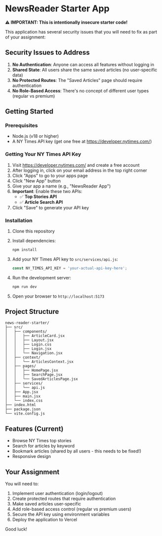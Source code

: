 # NewsReader Starter App

⚠️ **IMPORTANT: This is intentionally insecure starter code!**

This application has several security issues that you will need to fix as part of your assignment:

## Security Issues to Address

1. **No Authentication**: Anyone can access all features without logging in
2. **Shared State**: All users share the same saved articles (no user-specific data)
3. **No Protected Routes**: The "Saved Articles" page should require authentication
4. **No Role-Based Access**: There's no concept of different user types (regular vs premium)

## Getting Started

### Prerequisites
- Node.js (v18 or higher)
- A NY Times API key (get one free at https://developer.nytimes.com/)

### Getting Your NY Times API Key

1. Visit https://developer.nytimes.com/ and create a free account
2. After logging in, click on your email address in the top right corner
3. Click "Apps" to go to your apps page
4. Click "New App" button
5. Give your app a name (e.g., "NewsReader App")
6. **Important**: Enable these two APIs:
   - ✅ **Top Stories API**
   - ✅ **Article Search API**
7. Click "Save" to generate your API key

### Installation

1. Clone this repository
2. Install dependencies:
   ```bash
   npm install
   ```

3. Add your NY Times API key to `src/services/api.js`:
   ```javascript
   const NY_TIMES_API_KEY = 'your-actual-api-key-here';
   ```

4. Run the development server:
   ```bash
   npm run dev
   ```

5. Open your browser to `http://localhost:5173`

## Project Structure

```
news-reader-starter/
├── src/
│   ├── components/
│   │   ├── ArticleCard.jsx
│   │   ├── Layout.jsx
│   │   ├── Login.css
│   │   ├── Login.jsx
│   │   └── Navigation.jsx
│   ├── context/
│   │   └── ArticlesContext.jsx
│   ├── pages/
│   │   ├── HomePage.jsx
│   │   ├── SearchPage.jsx
│   │   └── SavedArticlesPage.jsx
│   ├── services/
│   │   └── api.js
│   ├── App.jsx
│   ├── main.jsx
│   └── index.css
├── index.html
├── package.json
└── vite.config.js
```

## Features (Current)

- Browse NY Times top stories
- Search for articles by keyword
- Bookmark articles (shared by all users - this needs to be fixed!)
- Responsive design

## Your Assignment

You will need to:
1. Implement user authentication (login/logout)
2. Create protected routes that require authentication
3. Make saved articles user-specific
4. Add role-based access control (regular vs premium users)
5. Secure the API key using environment variables
6. Deploy the application to Vercel

Good luck!
